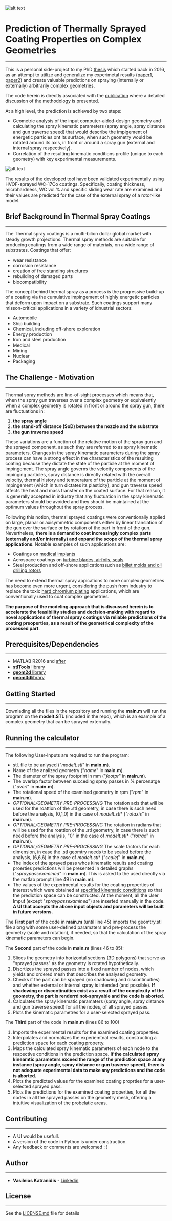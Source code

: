 
![alt text](https://avatars2.githubusercontent.com/u/26812832?s=400&u=f4f2ba2f5babea6f0dd0885817a10cb6306d2ea6&v=4 "")


# Prediction of Thermally Sprayed Coating Properties on Complex Geometries 
***


This is a personal side-project to my PhD [thesis](http://epubs.surrey.ac.uk/847080/1/revised%20Thesis%20V4%20KATRANIDIS%20VASILEIOS.pdf) which started back in 2016, as an attempt to utilize and generalize my experimetal results ([paper1](https://www.sciencedirect.com/science/article/pii/S0257897217300166), [paper2](https://www.sciencedirect.com/science/article/pii/S0257897217309131)) and create valuable predictions on spraying (internally or externally) arbitrarily complex geometries.


The code herein is directly associated with the [publication](https://link.springer.com/article/10.1007/s11666-018-0739-6) where a detailed discussion of the methodology is presented.

At a high level, the prediction is achieved by two steps:
* Geometric analysis of the input computer-aided-design geometry and calculating the spray kinematic parameters (spray angle, spray distance and gun traverse speed) that would describe the impigement of energetic particles ont its surface, when such geometry would be rotated around its axis, in front or around a spray gun (external and internal spray respectively).
* Correlation of the resulting kinematic conditions profile (unique to each geometry) with key experimental measurements.


![alt text](https://media.springernature.com/lw785/springer-static/image/art%3A10.1007%2Fs11666-018-0739-6/MediaObjects/11666_2018_739_Fig1_HTML.png "High level functionality of the application")




The results of the developed tool have been validated experimentally using HVOF-sprayed WC-17Co coatings. Specifically, coating thickness, microhardness, WC vol.% and specific sliding wear rate are examined and their values are predicted for the case of the external spray of a rotor-like model.
 

## Brief Background in Thermal Spray Coatings
***

The Thermal spray coatings is a multi-bilion dollar global market with steady growth projections. Thermal spray methods are suitable for producing coatings from a wide range of materials, on a wide range of substrates. Coatings that offer:
* wear resistance
* corrosion resistance
* creation of free standing structures
* rebuilding of damaged parts
* biocompatibility

The concept behind thermal spray as a process is the progressive build-up of a coating via the cumulative impingement of highly energetic particles that deform upon impact on a substrate. Such coatings support many misson-critical applications in a variety of idnustrial sectors:
* Automobile
* Ship building
* Chemical, including off-shore exploration
* Energy production
* Iron and steel production
* Medical
* Mining
* Nuclear
* Packaging 


## The Challenge - Motivation
***
Thermal spray methods are line-of-sight processes which means that, when the spray gun traverses over a complex geometry or equivalently when a complex geometry is rotated in front or around the spray gun, there are fluctuations in:
1. **the spray angle**
2. **the stand-off distance (SoD) between the nozzle and the substrate**
3. **the gun traverse speed**

These variations are a function of the relative motion of the spray gun and the sprayed component, as such they are referred to as spray kinematic parameters. Changes in the spray kinematic parameters during the spray process can have a strong effect in the characteristics of the resulting coating because they dictate the state of the particle at the moment of impingement. The spray angle governs the velocity components of the impinging particles, spray distance is directly related with the overall velocity, thermal history and temperature of the particle at the moment of impingement (which in turn dictates its plasticity), 
and gun traverse speed affects the heat and mass transfer on the coated surface. For that reason, it is generally accepted in industry that any fluctuation in the spray kinematic parameters should be avoided and they should be maintained at the optimum values throughout the spray process.

Following this notion, thermal sprayed coatings were conventionally applied on large, planar or axisymmetric components either by linear translation of the gun over the surface or by rotation of the part in front of the gun. Nevertheless, **there is a demand to coat increasingly complex parts (externally and/or internally) and expand the scope of the thermal spray applications**. Notable examples of such applications are:

* Coatings on [medical implants](https://www.ncbi.nlm.nih.gov/pubmed/26810376)
* Aerospace coatings on [turbine blades, airfoils, seals](https://www.springer.com/la/book/9780387283197)
* Steel production and off-shore applicationssuch as [billet molds and oil drilling rotors](https://www.researchgate.net/publication/223936718_Novel_composite_coating_technology_in_primary_and_conversion_industry_applications)

The need to extend thermal spray appications to more complex geometries has become even more urgent, considering the push from industry to replace the toxic [hard chromium plating](https://en.wikipedia.org/wiki/Chrome_plating) applications, which are conventionally used to coat complex geometries.

**The purpose of the modeling approach that is discussed herein is to accelerate the feasibility studies and decision-making with regard to novel applications of thermal spray coatings via reliable predictions of the coating preoperties, as a result of the geometrical complexity of the processed part**.

## Prerequisites/Dependencies
***

* MATLAB R2016 and [after](https://uk.mathworks.com/downloads/)
* [**stlTools** library](https://uk.mathworks.com/matlabcentral/fileexchange/51200-stltools)
* [**geom2d** library](https://uk.mathworks.com/matlabcentral/fileexchange/7844-geom2d)
* [**geom3d**library](https://uk.mathworks.com/matlabcentral/fileexchange/24484-geom3d?s_tid=FX_rc1_behav)



## Getting Started
***
Downlading all the files in the repository and running the **main.m** will run the program on the **modelt.STL** (included in the repo), which is an example of a complex geometry that can be sprayed externally.

## Running the calculator
***
The following User-Inputs are required to run the program:
* stl. file to be anlysed ("*modelt.stl*" in **main.m**).
* Name of the analized geometry ("*name*" in **main.m**).
* The diameter of the spray footprint in mm ("*footpr*" in **main.m**).
* The overlap factor between succeding spray passes in % percenatge ("*overl*" in **main.m**).
* The rotational speed of the examined geometry in rpm ("*rpm*" in **main.m**).
* *OPTIONAL/GEOMETRY PRE-PROCESSING* The rotation axis that will be used for the roattion of the .stl geometry, in case there is such need before the analysis, (0,1,0) in the case of *modelt.stl** ("*rotaxis*" in **main.m**).
* *OPTIONAL/GEOMETRY PRE-PROCESSING* The rotation in radians that will be used for the roattion of the .stl geometry, in case there is such need before the analysis, "0" in the case of *modelt.stl** ("*rotrad*" in **main.m**).
* *OPTIONAL/GEOMETRY PRE-PROCESSING* The scale factors for each dimension, in case the .stl geomtry needs to be scaled before the analysis, (6,6,6) in the case of *modelt.stl** ("*scalef*" in **main.m**).
* The index of the sprayed pass whos kinematic results and coating proerties predictions will be presented in detailed graphs ("*spraypassexamined*" in **main.m**). This is asked to the used directly via the matlab prompt (line 49 in **main.m**).
* The values of the experimental results for the coating properties of interest which were obtained at [specified kinematic condtitions](https://link.springer.com/article/10.1007/s11666-018-0739-6) so that the prediction space can be constructed.
At the moment, all the User Imput (except "*spraypassexamined*") are inserted manually in the code. **A UI that accepts the above input objects and parameters will be built in future versions.**


The **First** part of the code in **main.m** (until line 45) imports the geomtry.stl file along with some user-defined paramaters and pre-process the geometry (scale and rotation), if needed, so that the calculation of the spray kinematic parameters can begin.

The **Second** part of the code in **main.m** (lines 46 to 85):
1. Slices the geometry into horizontal sections (3D polygons) that serve as "sprayed passes" as the geometry is rotated hypothetically.
2. Discrtizes the sprayed passes into a fixed number of nodes, which yields and ordered mesh that describes the analysed geometry.
3. Checks if the part can be sprayed (no shadowing and discontinuities) and whether external or internal spray is intended (and possible). **If shadowing or discontinuities exist as a result of the complexity of the geometry, the part is renderrd not-sprayable and the code is aborted.**
4. Calculates the spray kinematic paramaters (spray angle, spray distance and gun traverse speed) for all the nodes, of all sprayed passes.
5. Plots the kinematic parametres for a user-selected sprayed pass.

The **Third** part of the code in **main.m** (lines 86 to 100)
1. Imports the experimental results for the examined coating properties.
2. Interpolates and normalizes the experiemtnal results, constructing a prediction space for each coating property.
3. Maps the calculated spray kinematic parameters of each node to the respective conditions in the prediction space. **If the calculated spray kineamtic parameters exceed the range of the prediction space at any instance (spray angle, spray distance or gun traverse speed), there is not adequate experimental data to make any predictions and the code is aborted.**
4. Plots the predicted values for the examined coating proprties for a user-selected sprayed pass.
5. Plots the predictions for the examined coating properties, for all the nodes in all the sprayed passes on the geometry mesh, offering a intuitive visualization of the probelatic areas.


## Contributing
*** 
* A UI would be usefull.
* A version  of the code in Python is under construction.
* Any feedback or comments are welcomed : )


## Author
***
* **Vasileios Katranidis** - [Linkedin](https://www.linkedin.com/in/vasiliskatranidis/)


## License
***
See the [LICENSE.md](https://github.com/vasiliskatr/TScoatingsprediction/blob/master/LICENCE.md) file for details



